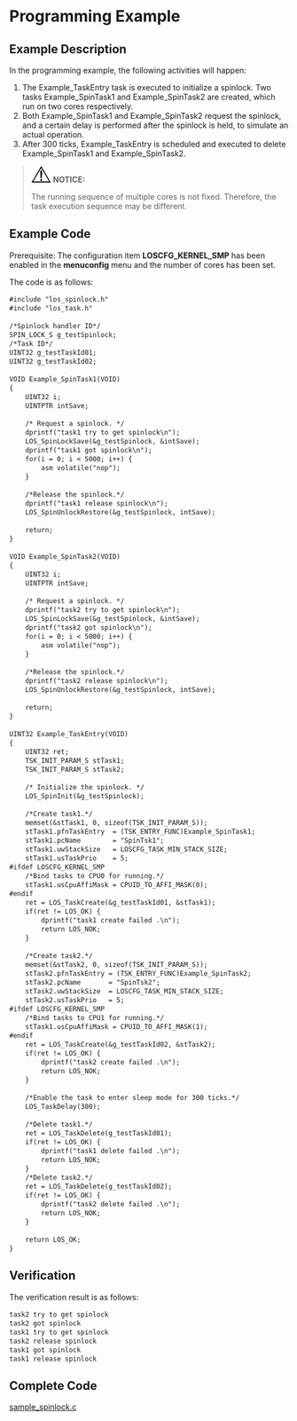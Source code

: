 # Programming Example<a name="EN-US_TOPIC_0311018433"></a>

## Example Description<a name="en-us_topic_0175921106_section1814955816725"></a>

In the programming example, the following activities will happen:

1.  The Example\_TaskEntry task is executed to initialize a spinlock. Two tasks Example\_SpinTask1 and Example\_SpinTask2 are created, which run on two cores respectively.
2.  Both Example\_SpinTask1 and Example\_SpinTask2 request the spinlock, and a certain delay is performed after the spinlock is held, to simulate an actual operation.
3.  After 300 ticks, Example\_TaskEntry is scheduled and executed to delete Example\_SpinTask1 and Example\_SpinTask2.

>![](public_sys-resources/icon-notice.gif) **NOTICE:** 
>
>The running sequence of multiple cores is not fixed. Therefore, the task execution sequence may be different.

## Example Code<a name="en-us_topic_0175921106_section35197262142848"></a>

Prerequisite: The configuration item  **LOSCFG\_KERNEL\_SMP**  has been enabled in the  **menuconfig**  menu and the number of cores has been set.

The code is as follows:

```
#include "los_spinlock.h"
#include "los_task.h"

/*Spinlock handler ID*/
SPIN_LOCK_S g_testSpinlock;
/*Task ID*/
UINT32 g_testTaskId01;
UINT32 g_testTaskId02;

VOID Example_SpinTask1(VOID)
{
    UINT32 i;
    UINTPTR intSave;

    /* Request a spinlock. */
    dprintf("task1 try to get spinlock\n");
    LOS_SpinLockSave(&g_testSpinlock, &intSave);
    dprintf("task1 got spinlock\n");
    for(i = 0; i < 5000; i++) {
        asm volatile("nop");
    }

    /*Release the spinlock.*/
    dprintf("task1 release spinlock\n");
    LOS_SpinUnlockRestore(&g_testSpinlock, intSave);

    return;
}

VOID Example_SpinTask2(VOID)
{
    UINT32 i;
    UINTPTR intSave;

    /* Request a spinlock. */
    dprintf("task2 try to get spinlock\n");
    LOS_SpinLockSave(&g_testSpinlock, &intSave);
    dprintf("task2 got spinlock\n");
    for(i = 0; i < 5000; i++) {
        asm volatile("nop");
    }

    /*Release the spinlock.*/
    dprintf("task2 release spinlock\n");
    LOS_SpinUnlockRestore(&g_testSpinlock, intSave);

    return;
}

UINT32 Example_TaskEntry(VOID)
{
    UINT32 ret;
    TSK_INIT_PARAM_S stTask1;
    TSK_INIT_PARAM_S stTask2;

    /* Initialize the spinlock. */
    LOS_SpinInit(&g_testSpinlock);

    /*Create task1.*/
    memset(&stTask1, 0, sizeof(TSK_INIT_PARAM_S));
    stTask1.pfnTaskEntry  = (TSK_ENTRY_FUNC)Example_SpinTask1;
    stTask1.pcName        = "SpinTsk1";
    stTask1.uwStackSize   = LOSCFG_TASK_MIN_STACK_SIZE;
    stTask1.usTaskPrio    = 5;
#ifdef LOSCFG_KERNEL_SMP
    /*Bind tasks to CPU0 for running.*/
    stTask1.usCpuAffiMask = CPUID_TO_AFFI_MASK(0);
#endif
    ret = LOS_TaskCreate(&g_testTaskId01, &stTask1);
    if(ret != LOS_OK) {
        dprintf("task1 create failed .\n");
        return LOS_NOK;
    }

    /*Create task2.*/
    memset(&stTask2, 0, sizeof(TSK_INIT_PARAM_S));
    stTask2.pfnTaskEntry = (TSK_ENTRY_FUNC)Example_SpinTask2;
    stTask2.pcName       = "SpinTsk2";
    stTask2.uwStackSize  = LOSCFG_TASK_MIN_STACK_SIZE;
    stTask2.usTaskPrio   = 5;
#ifdef LOSCFG_KERNEL_SMP
    /*Bind tasks to CPU1 for running.*/
    stTask1.usCpuAffiMask = CPUID_TO_AFFI_MASK(1);
#endif
    ret = LOS_TaskCreate(&g_testTaskId02, &stTask2);
    if(ret != LOS_OK) {
        dprintf("task2 create failed .\n");
        return LOS_NOK;
    }

    /*Enable the task to enter sleep mode for 300 ticks.*/
    LOS_TaskDelay(300);

    /*Delete task1.*/
    ret = LOS_TaskDelete(g_testTaskId01);
    if(ret != LOS_OK) {
        dprintf("task1 delete failed .\n");
        return LOS_NOK;
    }
    /*Delete task2.*/
    ret = LOS_TaskDelete(g_testTaskId02);
    if(ret != LOS_OK) {
        dprintf("task2 delete failed .\n");
        return LOS_NOK;
    }

    return LOS_OK;
}
```

## Verification<a name="en-us_topic_0175921106_section5949313217435"></a>

The verification result is as follows:

```
task2 try to get spinlock
task2 got spinlock
task1 try to get spinlock
task2 release spinlock
task1 got spinlock
task1 release spinlock
```

## Complete Code<a name="en-us_topic_0175921106_section2929126917435"></a>

[sample\_spinlock.c](resource/sample_spinlock.c)

